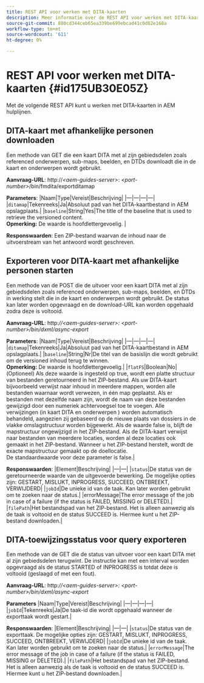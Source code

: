 ```yaml
---
title: REST API voor werken met DITA-kaarten
description: Meer informatie over de REST API voor werken met DITA-kaarten
source-git-commit: 880cd344ceb65ea339be699ebcad41c0d62e168a
workflow-type: tm+mt
source-wordcount: '611'
ht-degree: 0%

---
```


# REST API voor werken met DITA-kaarten {#id175UB30E05Z}

Met de volgende REST API kunt u werken met DITA-kaarten in AEM hulplijnen.

## DITA-kaart met afhankelijke personen downloaden

Een methode van GET die een kaart DITA met al zijn gebiedsdelen zoals referenced onderwerpen, sub-maps, beelden, en DTDs downloadt die in de kaart en onderwerpen wordt gebruikt.

**Aanvraag-URL**: http://*&lt;aem-guides-server>*: *&lt;port-number>*/bin/fmdita/exportditamap

**Parameters**: |Naam|Type|Vereist|Beschrijving| |—|—|—|—| |`ditamap`|Tekenreeks|Ja|Absoluut pad van het DITA-kaartbestand in AEM opslagplaats.| |`baseline`|String|Yes|The title of the baseline that is used to retrieve the versioned content. <br> **Opmerking:** De waarde is hoofdlettergevoelig. |

**Responswaarden**: Een ZIP-bestand waarvan de inhoud naar de uitvoerstream van het antwoord wordt geschreven.

## Exporteren voor DITA-kaart met afhankelijke personen starten

Een methode van de POST die de uitvoer voor een kaart DITA met al zijn gebiedsdelen zoals referenced onderwerpen, sub-maps, beelden, en DTDs in werking stelt die in de kaart en onderwerpen wordt gebruikt. De status kan later worden opgevraagd en de download-URL kan worden opgehaald zodra deze is voltooid.

**Aanvraag-URL**: http:*//&lt;aem-guides-server>: &lt;port-number>/bin/dxml/async-export*

**Parameters**: |Naam|Type|Vereist|Beschrijving| |—|—|—|—| |`ditamap`|Tekenreeks|Ja|Absoluut pad van het DITA-kaartbestand in AEM opslagplaats.| |`baseline`|String|Nr|De titel van de basislijn die wordt gebruikt om de versioned inhoud terug te winnen. <br> **Opmerking:** De waarde is hoofdlettergevoelig.| |`flatFS`|Boolean|No|\(Optioneel\) Als deze waarde is ingesteld op true, wordt een platte structuur van bestanden geretourneerd in het ZIP-bestand. Als uw DITA-kaart bijvoorbeeld verwijst naar inhoud in meerdere mappen, worden alle bestanden waarnaar wordt verwezen, in één map geplaatst. Als er bestanden met dezelfde naam zijn, wordt de naam van deze bestanden gewijzigd door een numeriek achtervoegsel toe te voegen. Alle verwijzingen \(in kaart DITA en onderwerpen \) worden automatisch behandeld, aangezien zij gebaseerd op de nieuwe plaats van dossiers in de vlakke omslagstructuur worden bijgewerkt. Als de waarde false is, blijft de mapstructuur ongewijzigd in het ZIP-bestand. Als de DITA-kaart verwijst naar bestanden van meerdere locaties, worden al deze locaties ook gemaakt in het ZIP-bestand. Wanneer u het ZIP-bestand herstelt, wordt de exacte mapstructuur gemaakt op de doellocatie. <br> De standaardwaarde voor deze parameter is false.|

**Responswaarden**: |Element|Beschrijving| |—|—| |`status`|De status van de geretourneerde waarde van de uitgevoerde bewerking. De mogelijke opties zijn: GESTART, MISLUKT, INPROGRESS, SUCCEED, ONTBREEKT, VERWIJDERD| |`jobId`|De unieke id van de taak. Kan later worden gebruikt om te zoeken naar de status.| |errorMessage|The error message of the job in case of a failure \(if the status is FAILED, MISSING or DELETED\).| |`filePath`|Het bestandspad van het ZIP-bestand. Het is alleen aanwezig als de taak is voltooid en de status SUCCEED is. Hiermee kunt u het ZIP-bestand downloaden.|

## DITA-toewijzingsstatus voor query exporteren

Een methode van de GET die de status van uitvoer voor een kaart DITA met al zijn gebiedsdelen terugwint. De instructie kan met een interval worden opgevraagd als de status STARTED of INPROGRESS is totdat deze is voltooid \(geslaagd of met een fout\).

**Aanvraag-URL**: http:*//&lt;aem-guides-server>: &lt;port-number>/bin/dxml/async-export*

**Parameters**
|Naam|Type|Vereist|Beschrijving| |—|—|—|—| |`jobId`|Tekenreeks|Ja|De taak-id die wordt opgehaald wanneer de exporttaak wordt gestart.|

**Responswaarden**: |Element|Beschrijving| |—|—| |`status`|De status van de exporttaak. De mogelijke opties zijn: GESTART, MISLUKT, INPROGRESS, SUCCEED, ONTBREEKT, VERWIJDERD| |`jobId`|De unieke id van de taak. Kan later worden gebruikt om te zoeken naar de status.| |`errorMessage`|The error message of the job in case of a failure \(if the status is FAILED, MISSING or DELETED\).| |`filePath`|Het bestandspad van het ZIP-bestand. Het is alleen aanwezig als de taak is voltooid en de status SUCCEED is. Hiermee kunt u het ZIP-bestand downloaden.|
